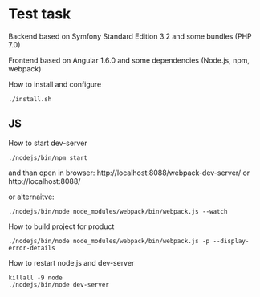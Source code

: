 Test task
========================
Backend based on Symfony Standard Edition 3.2 and some bundles (PHP 7.0)

Frontend based on Angular 1.6.0 and some dependencies (Node.js, npm, webpack)

How to install and configure

```
./install.sh
```

JS
---

How to start dev-server
```
./nodejs/bin/npm start
```
and than open in browser: http://localhost:8088/webpack-dev-server/ or http://localhost:8088/

or alternaitve:
```
./nodejs/bin/node node_modules/webpack/bin/webpack.js --watch
```

How to build project for product
```
./nodejs/bin/node node_modules/webpack/bin/webpack.js -p --display-error-details
```

How to restart node.js and dev-server
```
killall -9 node
./nodejs/bin/node dev-server
```